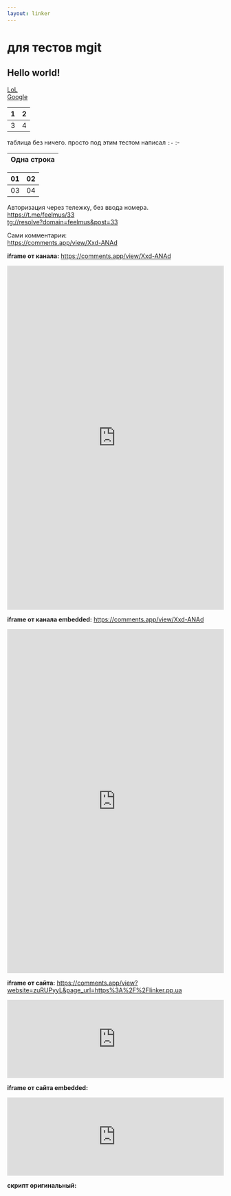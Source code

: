 ```yaml
---
layout: linker
---
```


# для тестов mgit
## Hello world!
[LoL](/)  
[Google](http://google.com)

1 | 2
:-|-:
3 | 4

таблица без ничего. просто под этим тестом написал `:-`
:-


|Одна строка|
|:-:|

|01|02|
|:-|-:|
|03|04|

Авторизация через тележку, без ввода номера.  
<https://t.me/feelmus/33>  
[tg://resolve?domain=feelmus&post=33](tg://resolve?domain=feelmus&post=33)

Сами комментарии:  
<https://comments.app/view/Xxd-ANAd>  


**iframe от канала:** <https://comments.app/view/Xxd-ANAd>   
<iframe src="https://comments.app/view/Xxd-ANAd" width="100%" height="0" frameborder="0" scrolling="no" style="overflow: hidden; border: none; height: 800px;"></iframe>  


**iframe от канала embedded:** <https://comments.app/view/Xxd-ANAd>   
<iframe src="https://comments.app/view/Xxd-ANAd" width="100%" height="0" frameborder="0" scrolling="no" style="overflow: hidden; border: none; height: 800px;"></iframe>  


**iframe от сайта:** <https://comments.app/view?website=zuRUPyyL&page_url=https%3A%2F%2Flinker.pp.ua>  
<iframe src="https://comments.app/view?website=zuRUPyyL&page_url=https%3A%2F%2Flinker.pp.ua" width="100%" height="0" frameborder="0" scrolling="no" style="overflow: hidden; border: none; height: 182px;"></iframe>  


**iframe от сайта embedded:**  
<iframe id="comments-app-zuRUPyyL-12222" src="https://comments.app/embed/view?website=zuRUPyyL&amp;page_url=https%3A%2F%2Flinker.pp.ua%2Fbeta%2F&amp;origin=https%3A%2F%2Flinker.pp.ua&amp;page_title=mgit&amp;limit=5" width="100%" height="0" frameborder="0" scrolling="no" style="overflow: hidden; border: none; height: 182px;"></iframe>  


**скрипт оригинальный:**  
<script async src="https://comments.app/js/widget.js?2" data-comments-app-website="zuRUPyyL" data-limit="5"></script>  
